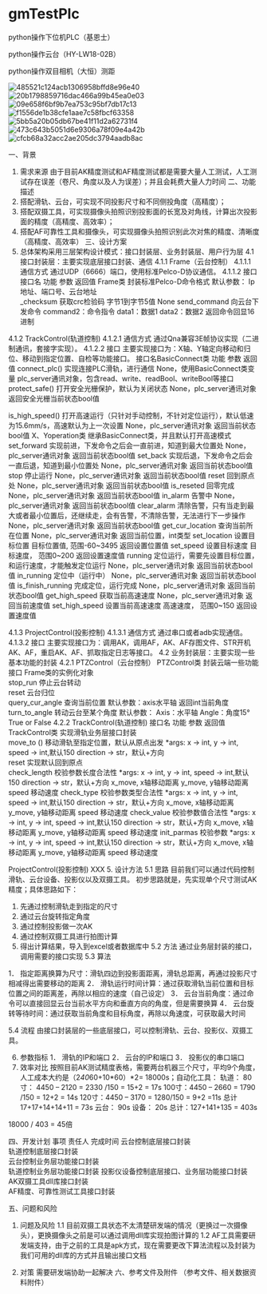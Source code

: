 # gmTestPlc
python操作下位机PLC（基恩士）

python操作云台（HY-LW18-02B）

python操作双目相机（大恒）测距

![485521c124acb1306958bffd8e96e40](https://user-images.githubusercontent.com/43095279/157668074-d3c9e405-ce1f-4276-b21b-d6e68c0396f7.jpg)
![20b1798859716dac466a99b45ea0e03](https://user-images.githubusercontent.com/43095279/157668097-2478c729-955d-44e4-8670-f81fc69746b1.jpg)
![09e658f6bf9b7ea753c95bf7db17c13](https://user-images.githubusercontent.com/43095279/157668108-69fe59f2-2334-4d0e-8df4-1aec27586ead.jpg)
![f1556de1b38cfe1aae7c58fbcf63358](https://user-images.githubusercontent.com/43095279/157668125-efd33c9d-6641-404d-b4d9-57a6386772f9.jpg)
![5bb5a20b05db67be41f11d2a62731f4](https://user-images.githubusercontent.com/43095279/157668149-c21e46dc-3912-4b97-a293-957655743835.jpg)
![473c643b5051d6e9306a78f09e4a42b](https://user-images.githubusercontent.com/43095279/157668159-36c2a1d6-dc12-4733-b913-aa23e57d4d8b.jpg)
![cfcb68a32acc2ae205dc3794aadb8ac](https://user-images.githubusercontent.com/43095279/157668182-cfd203f0-e52f-4645-bf78-ab7753991dd9.jpg)


一、背景
1.	需求来源
由于目前AK精度测试和AF精度测试都是需要大量人工测试，人工测试存在误差（卷尺、角度以及人为误差）；并且会耗费大量人力时间
二、功能描述
1. 搭配滑轨、云台，可实现不同投影尺寸和不同侧投角度（高精度）；
2. 搭配双摄工具，可实现摄像头拍照识别投影面的长宽及对角线，计算出次投影面的精度（高精度、高效率）；
3. 搭配AF可靠性工具和摄像头，可实现摄像头拍照识别此次对焦的精度、清晰度（高精度、高效率）
三、设计方案
4. 总体架构采用三层架构设计模式：接口封装层、业务封装层、用户行为层
4.1 接口封装层：主要实现底层接口封装、通信
4.1.1 Frame（云台控制）
4.1.1.1 通信方式
通过UDP（6666）端口，使用标准Pelco-D协议通信。
4.1.1.2 接口
接口名	功能	参数	返回值
Frame类	封装标准Pelco-D命令格式	默认参数：
Ip地址、端口号、云台地址	
_checksum	获取crc检验码	字节1到字节5值	None
send_command	向云台下发命令	command2：命令指令
data1：数据1
data2：数据2	返回命令回显16进制

4.1.2 TrackControl(轨道控制)
4.1.2.1 通信方式
通过Qna兼容3E帧协议实现（二进制通讯，套接字实现）。
4.1.2.2 接口
主要实现接口为：X轴、Y轴定向移动和归位、移动到指定位置、自检等功能接口。
接口名BasicConnect类	功能	参数	返回值
connect_plc()	实现连接PLC滑轨，进行通信	None，使用BasicConnect类变量	plc_server通讯对象，包含read、write、readBool、writeBool等接口
protect_safe()	打开安全光栅保护，默认为关闭状态	None，plc_server通讯对象	返回安全光栅当前状态bool值


is_high_speed()	打开高速运行（只针对手动控制，不针对定位运行），默认低速为15.6mm/s，高速默认为上一次设置	None，plc_server通讯对象	返回当前状态bool值
X、Yoperation类	继承BasicConnect类，并且默认打开高速模式		
set_forward	实现前进，下发命令之后会一直前进，知道到最大位置处	None，plc_server通讯对象	返回当前状态bool值
set_back	实现后退，下发命令之后会一直后退，知道到最小位置处	None，plc_server通讯对象	返回当前状态bool值
stop	停止运行	None，plc_server通讯对象	返回当前状态bool值
reset	回到原点处	None，plc_server通讯对象	返回当前状态bool值
is_reseted	回零完成	None，plc_server通讯对象	返回当前状态bool值
in_alarm	告警中	None，plc_server通讯对象	返回当前状态bool值
clear_alarm	清除告警，只有当走到最大或者最小位置后，还继续走，会有告警，不清除告警，无法进行下一步操作	None，plc_server通讯对象	返回当前状态bool值
get_cur_location	查询当前所在位置	None，plc_server通讯对象	返回当前位置，int类型
set_location	设置目标位置	目标位置值, 范围-60~3495	返回设置位置值
set_speed	设置目标速度	目标速度， 范围0~200	返回设置速度值
running	定位运行，需要先设置目标位置，和运行速度，才能触发定位运行	None，plc_server通讯对象	返回当前状态bool值
in_running	定位中（运行中）	None，plc_server通讯对象	返回当前状态bool值
is_finish_running	完成定位，运行完成	None，plc_server通讯对象	返回当前状态bool值
get_high_speed	获取当前高速速度	None，plc_server通讯对象	返回当前速度值
set_high_speed	设置当前高速速度	高速速度， 范围0~150	返回设置速度值


4.1.3 ProjectControl(投影控制)
4.1.3.1 通信方式
通过串口或者adb实现通信。
4.1.3.2 接口
主要实现接口为：调用AK，调用AF，AK、AF存图文件、STR开机AK、AF，重启AK、AF、抓取指定日志等接口。
4.2 业务封装层：主要实现一些基本功能的封装
4.2.1 PTZControl（云台控制）
PTZControl类	封装云端一些功能接口	Frame类的实例化对象	
stop_run	停止云台转动		
reset	云台归位		
query_cur_angle	查询当前位置	默认参数：axis水平轴	返回int当前角度
turn_to_angle	转动云台至某个角度	默认参数：
Axis：水平轴
Angle：角度15°	True or False
4.2.2 TrackControl(轨道控制)
接口名	功能	参数	返回值
TrackControl类	实现滑轨业务层接口封装		
move_to ()	移动滑轨至指定位置，默认从原点出发	*args:  x -> int, y -> int, 
speed -> int,默认150
direction -> str，默认+方向	
reset	实现默认回到原点		
check_length	校验参数长度合法性	*args:  x -> int, y -> int, 
speed -> int,默认150
direction -> str，默认+方向	x_move,  x轴移动距离
y_move,  y轴移动距离
 speed   移动速度
check_type	校验参数类型合法性	*args:  x -> int, y -> int, 
speed -> int,默认150
direction -> str，默认+方向	x_move,  x轴移动距离
y_move,  y轴移动距离
 speed   移动速度
check_value	校验参数值合法性	*args:  x -> int, y -> int, 
speed -> int,默认150
direction -> str，默认+方向	x_move,  x轴移动距离
y_move,  y轴移动距离
 speed   移动速度
init_parmas	校验参数	*args:  x -> int, y -> int, 
speed -> int,默认150
direction -> str，默认+方向	x_move,  x轴移动距离
y_move,  y轴移动距离
 speed   移动速度


ProjectControl(投影控制)
XXX
5. 设计方法
5.1 思路
目前我们可以通过代码控制滑轨、云台设备、投影仪以及双摄工具。
初步思路就是，先实现单个尺寸测试AK精度；具体思路如下：
1.	先通过控制滑轨走到指定的尺寸
2.	通过云台旋转指定角度
3.	通过控制投影做一次AK
4.	通过控制双摄工具进行拍图计算
5.	得出计算结果，导入到excel或者数据库中
5.2 方法
通过业务层封装的接口，调用需要的接口实现
5.3 算法
 
1．	指定距离换算为尺寸：滑轨四边到投影面距离，滑轨总距离，再通过投影尺寸相减得出需要移动的距离
2．	滑轨运行时间计算：通过获取滑轨当前位置和目标位置之间的距离差，再除以相应的速度（自己设定）
3．	云台当前角度：通过命令可以直接回显云台当前水平方向和垂直方向的角度，但是需要换算
4．	云台旋转等待时间：通过获取当前角度和目标角度，再除以角速度，可获取最大时间


5.4 流程
由接口封装层的一些底层接口，可以控制滑轨、云台、投影仪、双摄工具。
 
6. 参数指标
1．	滑轨的IP和端口
2．	云台的IP和端口
3．	投影仪的串口端口
7. 效率对比
按照目前AK测试精度表格，需要两台机器三个尺寸，平均9个角度，人工成本大约是（2*40*60+10*60）*2= 18000s；自动化工具：
	轨道：
80寸： 4450 – 2120 = 2330 /150 = 15+2 = 17s
100寸：4450 – 2660 = 1790 /150 = 12+2 = 14s
120寸：4450 – 3170 = 1280/150 = 9+2 =11s
总计17+17+14+14+11 = 73s
	云台：
		90s
	设备：
		20s
总计：127+141+135 = 403s

18000 / 403 = 45倍


四、开发计划
事项	责任人	完成时间
云台控制底层接口封装	
轨道控制底层接口封装	
云台控制业务层功能接口封装	
轨道控制业务层功能接口封装
投影仪设备控制底层接口、业务层功能接口封装	
AK双摄工具dll库接口封装	
AF精度、可靠性测试工具接口封装	

五、问题和风险
1.	问题及风险
1.1	目前双摄工具状态不太清楚研发端的情况（更换过一次摄像头），更换摄像头之前是可以通过调用dll库实现拍图计算的
1.2	AF工具需要研发端支持，由于之前的工具是apk方式，现在需要更改下算法流程以及封装为我们可用的dll库的方式并且输出接口文档

2.	对策
需要研发端协助一起解决
六、参考文件及附件
（参考文件、相关数据资料附件）
    
